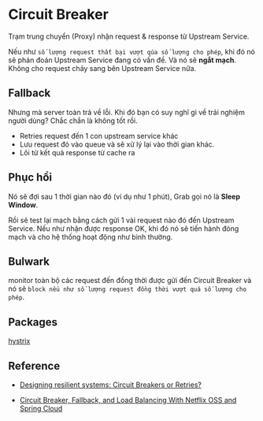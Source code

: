# Circuit Breaker

Trạm trung chuyển (Proxy) nhận request & response từ Upstream Service.

Nếu như `số lượng request thất bại vượt qúa số lượng cho phép`, khi đó nó sẽ phán đoán Upstream Service đang có vấn đề. Và nó sẽ **ngắt mạch**. Không cho request chảy sang bên Upstream Service nữa.


## Fallback 
Nhưng mà server toàn trả về lỗi. Khi đó bạn có suy nghĩ gì về trải nghiệm người dùng? Chắc chắn là không tốt rồi.

- Retries request đến 1 con upstream service khác
- Lưu request đó vào queue và sẽ xử lý lại vào thời gian khác.
- Lôi từ kết quả response từ cache ra

## Phục hồi

Nó sẽ đợi sau 1 thời gian nào đó (ví dụ như 1 phút), Grab gọi nó là **Sleep Window**.

Rồi sẽ test lại mạch bằng cách gửi 1 vài request nào đó đến Upstream Service. Nếu như nhận được response OK, khi đó nó sẽ tiến hành đóng mạch và cho hệ thống hoạt động như bình thường.

## Bulwark

monitor toàn bộ các request đến đồng thời được gửi đến Circuit Breaker và nó sẽ `block nếu như số lượng request đồng thời vượt quá số lượng cho phép`.

## Packages 

[hystrix](https://godoc.org/github.com/afex/hystrix-go/hystrix)

## Reference

- [Designing resilient systems: Circuit Breakers or Retries?](https://engineering.grab.com/designing-resilient-systems-part-1)

- [Circuit Breaker, Fallback, and Load Balancing With Netflix OSS and Spring Cloud](https://dzone.com/articles/circuit-breaker-fallback-and-load-balancing-with-n)
